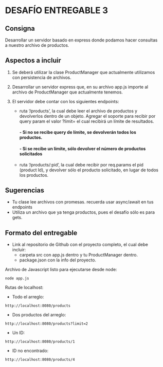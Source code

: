 # DESAFÍO ENTREGABLE 3

## Consigna
Desarrollar un servidor basado en express donde podamos hacer consultas a nuestro archivo de productos.


## Aspectos a incluir

1. Se deberá utilizar la clase ProductManager que actualmente utilizamos con persistencia de archivos. 

2. Desarrollar un servidor express que, en su archivo app.js importe al archivo de ProductManager que actualmente tenemos.

3. El servidor debe contar con los siguientes endpoints:
    - ruta ‘/products’, la cual debe leer el archivo de productos y devolverlos dentro de un objeto. Agregar el soporte para recibir por query param el valor ?limit= el cual recibirá un límite de resultados.
        #### - Si no se recibe query de límite, se devolverán todos los productos.
        #### - Si se recibe un límite, sólo devolver el número de productos solicitados

    - ruta ‘/products/:pid’, la cual debe recibir por req.params el pid (product Id), y devolver sólo el producto solicitado, en lugar de todos los productos. 

## Sugerencias

- Tu clase lee archivos con promesas. recuerda usar async/await en tus endpoints
- Utiliza un archivo que ya tenga productos, pues el desafío sólo es para gets. 

## Formato del entregable

- Link al repositorio de Github con el proyecto completo, el cual debe incluir:
    - carpeta src con app.js dentro y tu ProductManager dentro.
    - package.json con la info del proyecto.

Archivo de Javascript listo para ejecutarse desde node:
```
node app.js
```
Rutas de localhost:
- Todo el arreglo:
```
http://localhost:8080/products
```
- Dos productos del arreglo:
```
http://localhost:8080/products?limit=2
```
- Un ID:
```
http://localhost:8080/products/1
```
- ID no encontrado:
```
http://localhost:8080/products/4
```